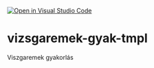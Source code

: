 [![Open in Visual Studio Code](https://classroom.github.com/assets/open-in-vscode-f059dc9a6f8d3a56e377f745f24479a46679e63a5d9fe6f495e02850cd0d8118.svg)](https://classroom.github.com/online_ide?assignment_repo_id=6446240&assignment_repo_type=AssignmentRepo)
# vizsgaremek-gyak-tmpl
Viszgaremek gyakorlás
